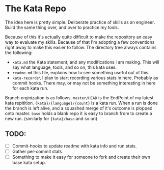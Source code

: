 # The Kata Repo

The idea here is pretty simple.
Deliberate practice of skills as an engineer.
Build the same thing over, and over to practice my tools.

Because of this it's actually quite difficult to make the repository an easy way to evaluate my skills. Because of that I'm adopting a few conventions right away to make this easier to follow.
The directory tree always contains the following:
- `kata.md` the Kata statement, and any modifications I am making. This will say what language, tools, and so on, this kata uses.
- `readme.md` this file, explains how to see something useful out of this.
- `kata-records\` I plan to start recording various stats in here. Probably as commit hooks. There may, or may not be something interesting in here for each kata run. 

Branch orginization is as follows. `master/HEAD` is the EndPoint of my latest kata repitition. `{kata}/{language}/{count}` is a kata run. When a run is done the branch is left alive, and a squashed merge of it's outcome is plopped onto master. `base` holds a blank repo it is easy to branch from to create a new run. (similarly for `{kata}/base` and so on)

## TODO:

- [ ] Commit-hooks to update readme with kata info and run stats.
- [ ] Gather per-commit stats
- [ ] Something to make it easy for someone to fork and create their own base kata setup.
